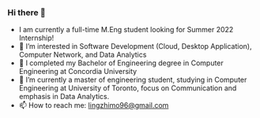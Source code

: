 ### Hi there 👋
- I am currently a full-time M.Eng student looking for Summer 2022 Internship!
- 👀 I’m interested in Software Development (Cloud, Desktop Application), Computer Network, and Data Analytics
- 🌱 I completed my Bachelor of Engineering degree in Computer Engineering at Concordia University
- 🌱 I’m currently a master of engineering student, studying in Computer Engineering at University of Toronto, focus on Communication and emphasis in Data Analytics.
- 📫 How to reach me: lingzhimo96@gmail.com
<!--
-->
